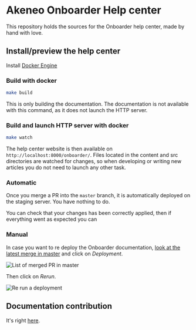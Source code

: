 # Akeneo Onboarder Help center
This repository holds the sources for the Onboarder help center, made by hand with love.

## Install/preview the help center

Install [Docker Engine](https://docs.docker.com/engine/installation/)

### Build with docker

```bash
make build
```

This is only building the documentation. The documentation is not available with this command, as it does not launch the HTTP server.

### Build and launch HTTP server with docker

```bash
make watch
```

The help center website is then available on `http://localhost:8000/onboarder/`.
Files located in the content and src directories are watched for changes, so when developing or writing new articles you do not need to launch any other task.

### Automatic

Once you merge a PR into the `master` branch, it is automatically deployed on the staging server. You have nothing to do.

You can check that your changes has been correctly applied, then if everything went as expected you can 

### Manual

In case you want to re deploy the Onboarder documentation, [look at the latest merge in master](https://app.circleci.com/pipelines/github/akeneo/onboarder-helpcenter?branch=master) and click on _Deployment_.

![List of merged PR in master](.circleci/list_workflows.jpg)

Then click on _Rerun_.

![Re run a deployment](.circleci/re_run.jpg)

## Documentation contribution

It's right [here](https://github.com/akeneo/pim-helpcenter/wiki).

